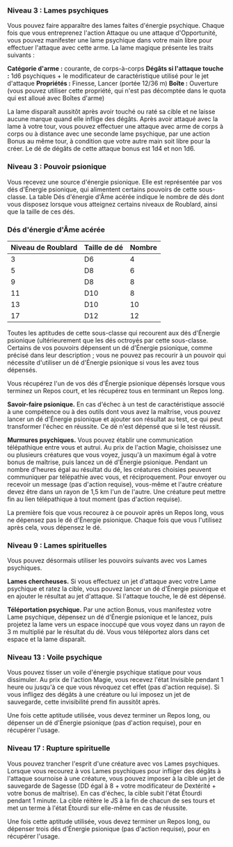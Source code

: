 
### Niveau 3 : Lames psychiques

Vous pouvez faire apparaître des lames faites d'énergie psychique. Chaque fois que vous entreprenez l'action Attaque ou une attaque d'Opportunité, vous pouvez manifester une lame psychique dans votre main libre pour effectuer l'attaque avec cette arme. La lame magique présente les traits suivants :

**Catégorie d'arme :** courante, de corps-à-corps **Dégâts si l'attaque touche :** 1d6 psychiques + le modificateur de caractéristique utilisé pour le jet d'attaque **Propriétés :** Finesse, Lancer (portée 12/36 m) **Boîte :** Ouverture (vous pouvez utiliser cette propriété, qui n'est pas décomptée dans le quota qui est alloué avec Boîtes d'arme)

La lame disparaît aussitôt après avoir touché ou raté sa cible et ne laisse aucune marque quand elle inflige des dégâts. Après avoir attaqué avec la lame à votre tour, vous pouvez effectuer une attaque avec arme de corps à corps ou à distance avec une seconde lame psychique, par une action Bonus au même tour, à condition que votre autre main soit libre pour la créer. Le dé de dégâts de cette attaque bonus est 1d4 et non 1d6.

### Niveau 3 : Pouvoir psionique

Vous recevez une source d'énergie psionique. Elle est représentée par vos dés d'Énergie psionique, qui alimentent certains pouvoirs de cette sous-classe. La table Dés d'énergie d'Âme acérée indique le nombre de dés dont vous disposez lorsque vous atteignez certains niveaux de Roublard, ainsi que la taille de ces dés.

### Dés d'énergie d'Âme acérée

|Niveau de Roublard|Taille de dé|Nombre|
|---|---|---|
|3|D6|4|
|5|D8|6|
|9|D8|8|
|11|D10|8|
|13|D10|10|
|17|D12|12|

Toutes les aptitudes de cette sous-classe qui recourent aux dés d'Énergie psionique (ultérieurement que les dés octroyés par cette sous-classe. Certains de vos pouvoirs dépensent un dé d'Énergie psionique, comme précisé dans leur description ; vous ne pouvez pas recourir à un pouvoir qui nécessite d'utiliser un dé d'Énergie psionique si vous les avez tous dépensés.

Vous récupérez l'un de vos dés d'Énergie psionique dépensés lorsque vous terminez un Repos court, et les récupérez tous en terminant un Repos long.

**Savoir-faire psionique.** En cas d'échec à un test de caractéristique associé à une compétence ou à des outils dont vous avez la maîtrise, vous pouvez lancer un dé d'Énergie psionique et ajouter son résultat au test, ce qui peut transformer l'échec en réussite. Ce dé n'est dépensé que si le test réussit.

**Murmures psychiques.** Vous pouvez établir une communication télépathique entre vous et autrui. Au prix de l'action Magie, choisissez une ou plusieurs créatures que vous voyez, jusqu'à un maximum égal à votre bonus de maîtrise, puis lancez un dé d'Énergie psionique. Pendant un nombre d'heures égal au résultat du dé, les créatures choisies peuvent communiquer par télépathie avec vous, et réciproquement. Pour envoyer ou recevoir un message (pas d'action requise), vous-même et l'autre créature devez être dans un rayon de 1,5 km l'un de l'autre. Une créature peut mettre fin au lien télépathique à tout moment (pas d'action requise).

La première fois que vous recourez à ce pouvoir après un Repos long, vous ne dépensez pas le dé d'Énergie psionique. Chaque fois que vous l'utilisez après cela, vous dépensez le dé.

### Niveau 9 : Lames spirituelles

Vous pouvez désormais utiliser les pouvoirs suivants avec vos Lames psychiques.

**Lames chercheuses.** Si vous effectuez un jet d'attaque avec votre Lame psychique et ratez la cible, vous pouvez lancer un dé d'Énergie psionique et en ajouter le résultat au jet d'attaque. Si l'attaque touche, le dé est dépensé.

**Téléportation psychique.** Par une action Bonus, vous manifestez votre Lame psychique, dépensez un dé d'Énergie psionique et le lancez, puis projetez la lame vers un espace inoccupé que vous voyez dans un rayon de 3 m multiplié par le résultat du dé. Vous vous téléportez alors dans cet espace et la lame disparaît.

### Niveau 13 : Voile psychique

Vous pouvez tisser un voile d'énergie psychique statique pour vous dissimuler. Au prix de l'action Magie, vous recevez l'état Invisible pendant 1 heure ou jusqu'à ce que vous révoquez cet effet (pas d'action requise). Si vous infligez des dégâts à une créature ou lui imposez un jet de sauvegarde, cette invisibilité prend fin aussitôt après.

Une fois cette aptitude utilisée, vous devez terminer un Repos long, ou dépenser un dé d'Énergie psionique (pas d'action requise), pour en récupérer l'usage.

### Niveau 17 : Rupture spirituelle

Vous pouvez trancher l'esprit d'une créature avec vos Lames psychiques. Lorsque vous recourez à vos Lames psychiques pour infliger des dégâts à l'attaque sournoise à une créature, vous pouvez imposer à la cible un jet de sauvegarde de Sagesse (DD égal à 8 + votre modificateur de Dextérité + votre bonus de maîtrise). En cas d'échec, la cible subit l'état Étourdi pendant 1 minute. La cible réitère le JS à la fin de chacun de ses tours et met un terme à l'état Étourdi sur elle-même en cas de réussite.

Une fois cette aptitude utilisée, vous devez terminer un Repos long, ou dépenser trois dés d'Énergie psionique (pas d'action requise), pour en récupérer l'usage.